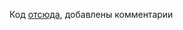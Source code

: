 Код [отсюда](https://github.com/cscenter/OS_online_course/tree/master/week3/threads/thread-switch), добавлены комментарии